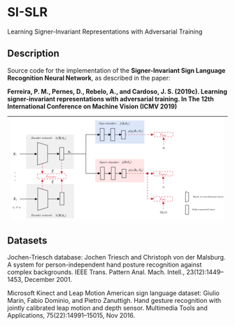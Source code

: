# SI-SLR
Learning Signer-Invariant Representations with Adversarial Training

## Description
Source code for the implementation of the **Signer-Invariant Sign Language Recognition Neural Network**, as described in the paper:

**Ferreira, P. M., Pernes, D., Rebelo, A., and Cardoso, J. S. (2019c). Learning signer-invariant representations with adversarial training. In The 12th International Conference on Machine Vision (ICMV 2019)**

| [![page1](./imgs/signer_invariant_nn.png)](https://github.com/pmmf/CorSiL/blob/master/paper/CorSiL_paper.pdf)  |
|:---:|

## Datasets
Jochen-Triesch database: Jochen Triesch and Christoph von der Malsburg. A system for person-independent hand posture recognition against complex backgrounds. IEEE Trans. Pattern Anal. Mach. Intell., 23(12):1449–1453, December 2001.

Microsoft Kinect and Leap Motion American sign language dataset: Giulio Marin, Fabio Dominio, and Pietro Zanuttigh. Hand gesture recognition with jointly calibrated leap motion and depth sensor. Multimedia Tools and Applications, 75(22):14991–15015, Nov 2016.
